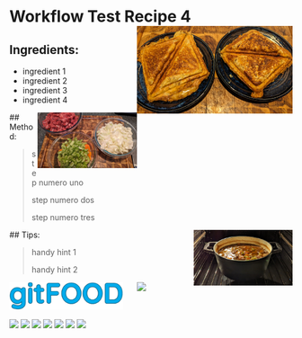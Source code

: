 # Workflow Test Recipe 4 <img src="workflowtestrecipe4/images/main.jpg" width="55%" align="right" />

## Ingredients:

- ingredient 1
- ingredient 2
- ingredient 3
- ingredient 4
 <img src="workflowtestrecipe4/images/1.jpg" width="35%" align="right" />
## Method:

> step numero uno
> 
> step numero dos
> 
> step numero tres
 <img src="workflowtestrecipe4/images/2.jpg" width="35%" align="right" />
## Tips:

> handy hint 1
> 
> handy hint 2

<img src="../images/logo_sm.png" width="40%" />

<img src="https://profile-counter.glitch.me/gitfood_workflowtestrecipe4/count.svg" width="20%" align="right" />

<img src="https://img.shields.io/badge/tag-baked-blue.svg" /> <img src="https://img.shields.io/badge/tag-grilled-blue.svg" /> <img src="https://img.shields.io/badge/tag-snack-blue.svg" /> <img src="https://img.shields.io/badge/tag-sides-blue.svg" /> <img src="https://img.shields.io/badge/tag-italian-blue.svg" /> <img src="https://img.shields.io/badge/tag-fast_food-blue.svg" /> <img src="https://img.shields.io/badge/tag-protein-blue.svg" /> 
